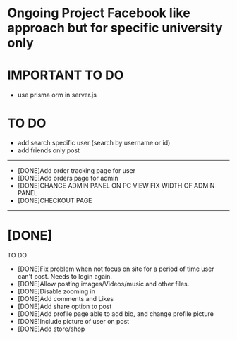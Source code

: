 # Ongoing Project Facebook like approach but for specific university only

# IMPORTANT TO DO
- use prisma orm in server.js


# TO DO
- add search specific user (search by username or id)
- add friends only post


------------------------------------------------------------------------------------------------------------

- [DONE]Add order tracking page for user
- [DONE]Add orders page for admin
- [DONE]CHANGE ADMIN PANEL ON PC VIEW FIX WIDTH OF ADMIN PANEL
- [DONE]CHECKOUT PAGE

------------------------------------------------------------------------------------------------------------

# [DONE]
TO DO
- [DONE]Fix problem when not focus on site for a period of time user can't post. Needs to login again.
- [DONE]Allow posting images/Videos/music and other files.
- [DONE]Disable zooming in
- [DONE]Add comments and Likes
- [DONE]Add share option to post
- [DONE]Add profile page able to add bio, and change profile picture
- [DONE]Include picture of user on post
- [DONE]Add store/shop

 
